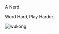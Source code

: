 A Nerd.

Word Hard, Play Harder.

![wukong](https://cdn.jsdelivr.net/gh/winchellwang/winchellwang.github.io/img/black_myth.jpg)